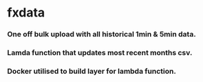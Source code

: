 # fxdata

### One off bulk upload with all historical 1min & 5min data. 

### Lamda function that updates most recent months csv. 

### Docker utilised to build layer for lambda function.